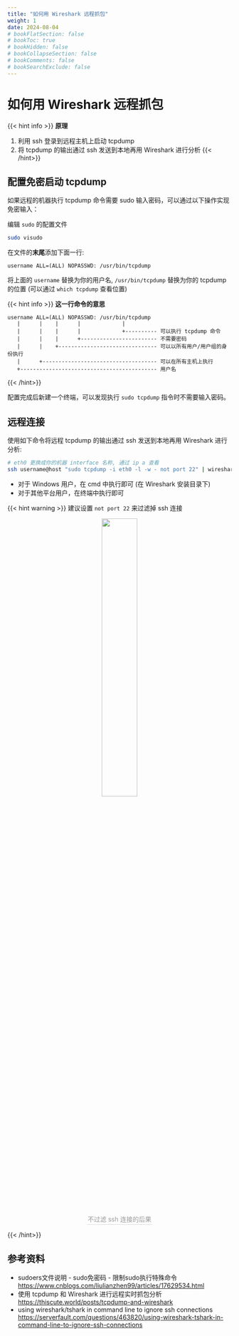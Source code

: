 ```yaml
---
title: "如何用 Wireshark 远程抓包"
weight: 1
date: 2024-08-04
# bookFlatSection: false
# bookToc: true
# bookHidden: false
# bookCollapseSection: false
# bookComments: false
# bookSearchExclude: false
---
```


# 如何用 Wireshark 远程抓包

{{< hint info >}}
**原理**

1. 利用 ssh 登录到远程主机上启动 tcpdump
2. 将 tcpdump 的输出通过 ssh 发送到本地再用 Wireshark 进行分析
{{< /hint>}}

## 配置免密启动 tcpdump

如果远程的机器执行 tcpdump 命令需要 sudo 输入密码，可以通过以下操作实现免密输入：

编辑 `sudo` 的配置文件
```bash
sudo visudo
```

在文件的**末尾**添加下面一行:
```
username ALL=(ALL) NOPASSWD: /usr/bin/tcpdump
```
将上面的 `username` 替换为你的用户名, `/usr/bin/tcpdump` 替换为你的 tcpdump 的位置 (可以通过 `which tcpdump` 查看位置)

{{< hint info >}}
**这一行命令的意思**

```
username ALL=(ALL) NOPASSWD: /usr/bin/tcpdump
   |      |    |      |             |
   |      |    |      |             +---------- 可以执行 tcpdump 命令
   |      |    |      +------------------------ 不需要密码
   |      |    +------------------------------- 可以以所有用户/用户组的身份执行
   |      +------------------------------------ 可以在所有主机上执行
   +------------------------------------------- 用户名
```
{{< /hint>}}

配置完成后新建一个终端，可以发现执行 `sudo tcpdump` 指令时不需要输入密码。

## 远程连接

使用如下命令将远程 tcpdump 的输出通过 ssh 发送到本地再用 Wireshark 进行分析:

```bash
# eth0 更换成你的机器 interface 名称, 通过 ip a 查看
ssh username@host "sudo tcpdump -i eth0 -l -w - not port 22" | wireshark -k -i -
```

- 对于 Windows 用户，在 cmd 中执行即可 (在 Wireshark 安装目录下)
- 对于其他平台用户，在终端中执行即可

{{< hint warning >}}
建议设置 `not port 22` 来过滤掉 ssh 连接

<div align="center">
<img src="/image/net/wireshark-remote/nossh.png" width="40%">
    <br>
    <div style="border-bottom: 1px solid #d9d9d9;
    display: inline-block;
    color: #999;
    padding: 2px;">不过滤 ssh 连接的后果</div>
	<!-- <img src="" >
    msdos -->
</div>

{{< /hint>}}


## 参考资料

- sudoers文件说明 - sudo免密码 - 限制sudo执行特殊命令 https://www.cnblogs.com/liulianzhen99/articles/17629534.html
- 使用 tcpdump 和 Wireshark 进行远程实时抓包分析 https://thiscute.world/posts/tcpdump-and-wireshark
- using wireshark/tshark in command line to ignore ssh connections https://serverfault.com/questions/463820/using-wireshark-tshark-in-command-line-to-ignore-ssh-connections